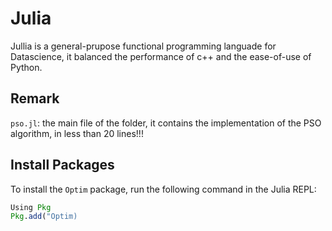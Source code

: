# Julia 

Jullia is a general-prupose functional programming languade for Datascience, it balanced the performance of c++ and the ease-of-use of Python. 

## Remark

`pso.jl`: the main file of the folder, it contains the implementation of the PSO algorithm, in less than 20 lines!!!

## Install Packages 

To install the `Optim` package, run the following command in the Julia REPL:

```julia
Using Pkg 
Pkg.add("Optim)
```